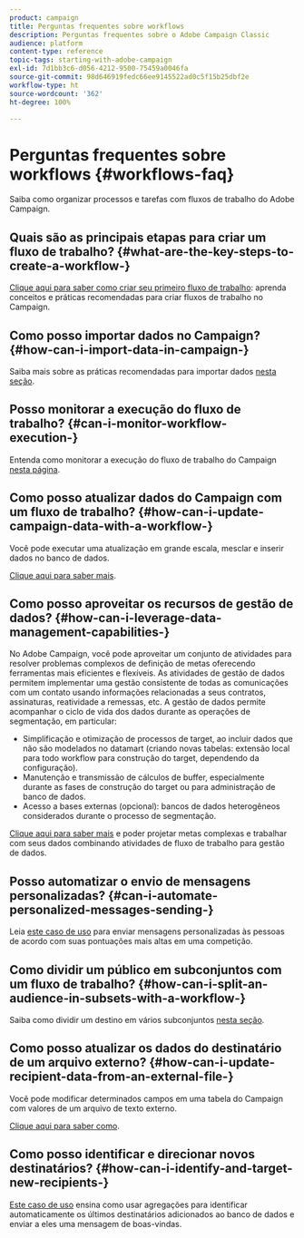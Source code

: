 ```yaml
---
product: campaign
title: Perguntas frequentes sobre workflows
description: Perguntas frequentes sobre o Adobe Campaign Classic
audience: platform
content-type: reference
topic-tags: starting-with-adobe-campaign
exl-id: 7d1bb3c6-d056-4212-9500-75459a0046fa
source-git-commit: 98d646919fedc66ee9145522ad0c5f15b25dbf2e
workflow-type: ht
source-wordcount: '362'
ht-degree: 100%

---
```


# Perguntas frequentes sobre workflows {#workflows-faq}

Saiba como organizar processos e tarefas com fluxos de trabalho do Adobe Campaign.

## Quais são as principais etapas para criar um fluxo de trabalho? {#what-are-the-key-steps-to-create-a-workflow-}

[Clique aqui para saber como criar seu primeiro fluxo de trabalho](../../workflow/using/building-a-workflow.md): aprenda conceitos e práticas recomendadas para criar fluxos de trabalho no Campaign.

## Como posso importar dados no Campaign? {#how-can-i-import-data-in-campaign-}

Saiba mais sobre as práticas recomendadas para importar dados [nesta seção](../../platform/using/import-export-best-practices.md).

## Posso monitorar a execução do fluxo de trabalho? {#can-i-monitor-workflow-execution-}

Entenda como monitorar a execução do fluxo de trabalho do Campaign [nesta página](../../workflow/using/starting-a-workflow.md).

## Como posso atualizar dados do Campaign com um fluxo de trabalho? {#how-can-i-update-campaign-data-with-a-workflow-}

Você pode executar uma atualização em grande escala, mesclar e inserir dados no banco de dados.

[Clique aqui para saber mais](../../workflow/using/update-data.md).

## Como posso aproveitar os recursos de gestão de dados? {#how-can-i-leverage-data-management-capabilities-}

No Adobe Campaign, você pode aproveitar um conjunto de atividades para resolver problemas complexos de definição de metas oferecendo ferramentas mais eficientes e flexíveis. As atividades de gestão de dados permitem implementar uma gestão consistente de todas as comunicações com um contato usando informações relacionadas a seus contratos, assinaturas, reatividade a remessas, etc. A gestão de dados permite acompanhar o ciclo de vida dos dados durante as operações de segmentação, em particular:

* Simplificação e otimização de processos de target, ao incluir dados que não são modelados no datamart (criando novas tabelas: extensão local para todo workflow para construção do target, dependendo da configuração).
* Manutenção e transmissão de cálculos de buffer, especialmente durante as fases de construção do target ou para administração de banco de dados.
* Acesso a bases externas (opcional): bancos de dados heterogêneos considerados durante o processo de segmentação.

[Clique aqui para saber mais](../../workflow/using/targeting-data.md#data-management) e poder projetar metas complexas e trabalhar com seus dados combinando atividades de fluxo de trabalho para gestão de dados.

## Posso automatizar o envio de mensagens personalizadas? {#can-i-automate-personalized-messages-sending-}

Leia [este caso de uso](../../workflow/using/enriching-data.md) para enviar mensagens personalizadas às pessoas de acordo com suas pontuações mais altas em uma competição.

## Como dividir um público em subconjuntos com um fluxo de trabalho? {#how-can-i-split-an-audience-in-subsets-with-a-workflow-}

Saiba como dividir um destino em vários subconjuntos [nesta seção](../../workflow/using/split.md).

## Como posso atualizar os dados do destinatário de um arquivo externo? {#how-can-i-update-recipient-data-from-an-external-file-}

Você pode modificar determinados campos em uma tabela do Campaign com valores de um arquivo de texto externo.

[Clique aqui para saber como](../../platform/using/import-operations-samples.md#example--enrich-the-values-with-those-of-an-external-file).

## Como posso identificar e direcionar novos destinatários? {#how-can-i-identify-and-target-new-recipients-}

[Este caso de uso](../../workflow/using/using-aggregates.md) ensina como usar agregações para identificar automaticamente os últimos destinatários adicionados ao banco de dados e enviar a eles uma mensagem de boas-vindas.
